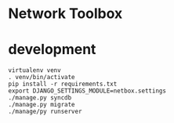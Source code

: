 Network Toolbox
===============

development
===========
    
    virtualenv venv
    . venv/bin/activate
    pip install -r requirements.txt
    export DJANGO_SETTINGS_MODULE=netbox.settings
    ./manage.py syncdb
    ./manage.py migrate
    ./manage/py runserver
